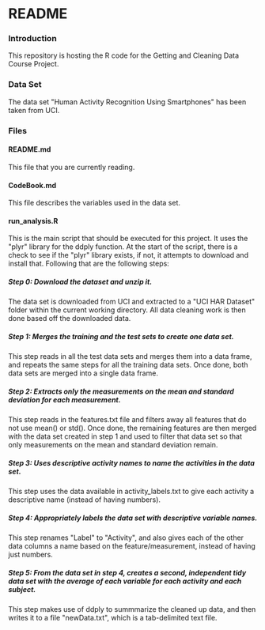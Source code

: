 # README

### Introduction

This repository is hosting the R code for the Getting and Cleaning Data Course Project.

### Data Set

The data set "Human Activity Recognition Using Smartphones" has been taken from UCI.

### Files

#### README.md
This file that you are currently reading.

#### CodeBook.md
This file describes the variables used in the data set.

#### run_analysis.R
This is the main script that should be executed for this project. It uses the "plyr" library for the ddply function. At the start of the script, there is a check to see if the "plyr" library exists, if not, it attempts to download and install that. Following that are the following steps:

##### Step 0: Download the dataset and unzip it.
The data set is downloaded from UCI and extracted to a "UCI HAR Dataset" folder within the current working directory. All data cleaning work is then done based off the downloaded data.

##### Step 1: Merges the training and the test sets to create one data set.
This step reads in all the test data sets and merges them into a data frame, and repeats the same steps for all the training data sets. Once done, both data sets are merged into a single data frame.

##### Step 2: Extracts only the measurements on the mean and standard deviation for each measurement.
This step reads in the features.txt file and filters away all features that do not use mean() or std(). Once done, the remaining features are then merged with the data set created in step 1 and used to filter that data set so that only measurements on the mean and standard deviation remain.

##### Step 3: Uses descriptive activity names to name the activities in the data set.
This step uses the data available in activity_labels.txt to give each activity a descriptive name (instead of having numbers).

##### Step 4: Appropriately labels the data set with descriptive variable names.
This step renames "Label" to "Activity", and also gives each of the other data columns a name based on the feature/measurement, instead of having just numbers.

##### Step 5: From the data set in step 4, creates a second, independent tidy data set with the average of each variable for each activity and each subject.
This step makes use of ddply to summmarize the cleaned up data, and then writes it to a file "newData.txt", which is a tab-delimited text file.